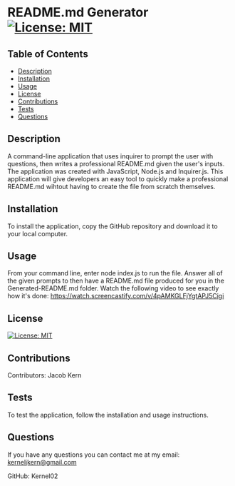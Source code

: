 
  # README.md Generator [![License: MIT](https://img.shields.io/badge/License-MIT-yellow.svg)](https://opensource.org/licenses/MIT)

  ## Table of Contents
   - [Description](#description)
   - [Installation](#installation)
   - [Usage](#usage)
   - [License](#license)
   - [Contributions](#contributions)
   - [Tests](#tests)
   - [Questions](#questions)
    
  ## Description
   A command-line application that uses inquirer to prompt the user with questions, then writes a professional README.md given the user's inputs. The application was created with JavaScript, Node.js and Inquirer.js. This application will give developers an easy tool to quickly make a professional README.md wihtout having to create the file from scratch themselves.
    
  ## Installation
   To install the application, copy the GitHub repository and download it to your local computer.
    
  ## Usage
   From your command line, enter node index.js to run the file. Answer all of the given prompts to then have a README.md file produced for you in the Generated-README.md folder. Watch the following video to see exactly how it's done: https://watch.screencastify.com/v/4pAMKGLFjYgtAPJ5Cigi
    
  ## License
   [![License: MIT](https://img.shields.io/badge/License-MIT-yellow.svg)](https://opensource.org/licenses/MIT)
    
  ## Contributions
   Contributors: Jacob Kern
    
  ## Tests
   To test the application, follow the installation and usage instructions.
   
  ## Questions
   If you have any questions you can contact me at my email: kerneljkern@gmail.com
   
   GitHub: Kernel02